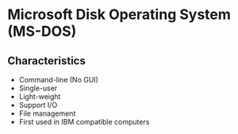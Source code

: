 # Microsoft Disk Operating System (MS-DOS)

## Characteristics

- Command-line (No GUI)
- Single-user
- Light-weight
- Support I/O
- File management
- First used in IBM compatible computers
